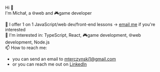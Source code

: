 Hi 👋   
I'm Michał, a 🌐web and 🎮game developer 

📖 I offer 1 on 1 JavaScript/web dev/front-end lessons -> [email me](mailto:mterczynski1@gmail.com) if you're interested  
📘 I'm interested in: TypeScript, React, 🎮game development, 🌐web development, Node.js  
📫 How to reach me: 
  - you can send an email to [mterczynski1@gmail.com](mailto:mterczynski1@gmail.com)
  - or you can reach me out on [LinkedIn](https://www.linkedin.com/in/mterczynski/)
 
<!-- ![](https://github-readme-stats.vercel.app/api/top-langs/?username=mterczynski&layout=compact) -->
